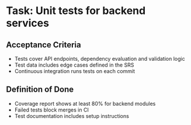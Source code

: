 # Task: Unit tests for backend services

## Acceptance Criteria
- Tests cover API endpoints, dependency evaluation and validation logic
- Test data includes edge cases defined in the SRS
- Continuous integration runs tests on each commit

## Definition of Done
- Coverage report shows at least 80% for backend modules
- Failed tests block merges in CI
- Test documentation includes setup instructions

